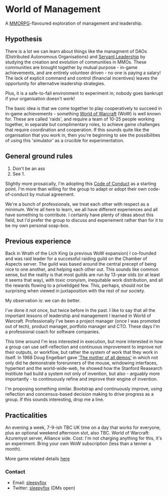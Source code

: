 # World of Management

A [MMORPG](https://en.wikipedia.org/wiki/Massively_multiplayer_online_role-playing_game)-flavoured exploration of management and leadership.

## Hypothesis

There is a lot we can learn about things like the managment of DAOs (Distributed Autonomous Organisations) and [Servant Leadership](https://en.wikipedia.org/wiki/Servant_leadership) by studying the creation and evolution of communities in MMOs. These communities are brought together by mutual purpose - in-game achievements, and are entirely volunteer driven - no one is paying a salary! The lack of explicit command and control (financial incentives) leaves the opportunity for alternative leadership strategies.

Plus, it is a safe-to-fail environment to experiment in; nobody goes bankrupt if your organisation doesn't work!

The basic idea is that we come together to play cooperatively to succeed in in-game achievements - something [World of Warcraft](https://en.wikipedia.org/wiki/World_of_Warcraft) (WoW) is well known for. These are called 'raids', and require a team of 10-25 people working together, in separate but complimentary roles, to achieve game challenges that require coordination and cooperation. If this sounds quite like the organisation that you work in, then you're beginning to see the possibilities of using this 'simulator' as a crucible for experimentation. 

## General ground rules

1. Don't be an ass
2. See 1.

Slightly more prosaically, I'm adopting this [Code of Conduct](https://opensource.google/conduct/) as a starting point. I'm more than willing for the group to adapt or adopt their own code-of-conduct by mutual agreement.

We're a bunch of professionals, we treat each other with respect as a minimum. We're all here to learn, we all have different experiences and all have something to contribute. I certainly have plenty of ideas about this field, but I'd prefer the group to discuss and experiement rather than for it to be my own personal soap-box.

## Previous experience

Back in Wrath of the Lich King (a previous WoW expansion) I co-founded and was raid leader for a successful raiding guild on the Chamber of Aspects server. The guild was based around the central precept of being nice to one another, and helping each other out. This sounds like common sense, but the reality is that most guilds are run by 13-year olds (or at least it seems that way), with toxic cronyism, inequitable work distribution, and all the rewards flowing to a privelidged few. This, perhaps, should not be surprising when viewed in juxtaposition with the rest of our society. 

My observation is: we can do better.

I've done it not once, but twice before in the past. I like to say that all the important lessons of leadership and management I learned in World of Warcraft. Professionally I've been a project manager (once I was promoted out of tech), product manager, portfolio manager and CTO. These days I'm a professional coach for software companies.

This time around I'm less interested in execution, but more interested in how a group can use self-reflection and continuous improvement to improve not their outputs, or workflow, but rather the system of work that they work in itself. In 1968 Doug Engelbart gave ['The mother of all demos'](https://en.wikipedia.org/wiki/The_Mother_of_All_Demos) in which not only did he demonstrate forerunners of the mouse, windowing interfaces, hypertext and the world-wide-web, he showed how the Stanford Reasearch Institiute had build a system not only of invention, but also - arguably more importantly - to continuously refine and improve their engine of invention. 

I'm proposing something similar. Bootstrap and continuously improve, using reflection and concensus-based decision making to drive progress as a group. If this sounds interesting, drop me a line.

## Practicalities

An evening a week, 7-9-ish TBC UK time on a day that works for everyone, plus an optional weekend afternoon slot, also TBC. 
World of Warcraft: Azuremyst server, Alliance side.
Cost: I'm not charging anything for this, it's an experiment. Bring your own WoW subscription (less than a tenner a month).

More game related details [here](game-stuff.md)

### Contact

* Email: [sleepyfox](mailto://sleepyfox@gmail.com)
* Twitter: [sleepyfox](https://twitter.com/sleepyfox) (DMs open)
